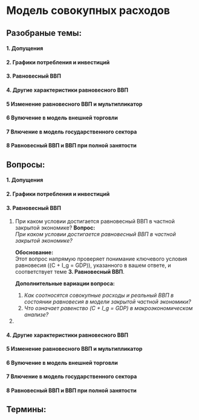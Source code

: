# Модель совокупных расходов

## Разобраные темы:
#### 1.  Допущения
#### 2. Графики потребления и инвестиций
#### 3. Равновесный ВВП
#### 4. Другие характеристики равновесного ВВП
#### 5 Изменение равновесного ВВП и мультипликатор
#### 6 Вулючение в модель внешней торговли
#### 7 Влючение в модель государственного сектора
#### 8 Равновесный ВВП и ВВП при полной занятости

## Вопросы:
#### 1.  Допущения
#### 2. Графики потребления и инвестиций
#### 3. Равновесный ВВП
1. При каком условии достигается равновесный ВВП в частной закрытой экономике?
	**Вопрос:**  
	*При каком условии достигается равновесный ВВП в частной закрытой экономике?*  
	
	**Обоснование:**  
	Этот вопрос напрямую проверяет понимание ключевого условия равновесия (\(C + I_g = GDP\)), указанного в вашем ответе, и соответствует теме **3. Равновесный ВВП**.  
	
	**Дополнительные вариации вопроса:**  
	1. *Как соотносятся совокупные расходы и реальный ВВП в состоянии равновесия в модели закрытой частной экономики?*  
	2. *Что означает равенство \(C + I_g = GDP\) в макроэкономическом анализе?*  
2. 
#### 4. Другие характеристики равновесного ВВП
#### 5 Изменение равновесного ВВП и мультипликатор
#### 6 Вулючение в модель внешней торговли
#### 7 Влючение в модель государственного сектора
#### 8 Равновесный ВВП и ВВП при полной занятости

## Термины:
